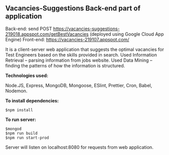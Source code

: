 ## Vacancies-Suggestions Back-end part of application
Back-end: send POST https://vacancies-suggestions-219018.appspot.com/getBestVacancies   (deployed using Google Cloud App Engine)
Front-end: https://vacancies-219107.appspot.com/

It is a client-server web application that suggests the optimal vacancies for Test Engineers based on the skills provided in search. 
Used Information Retrieval  –  parsing information from jobs website.
Used Data Mining – finding the patterns of how the information is structured.

**Technologies used:**

Node.JS, Express, MongoDB, Mongoose, ESlint, Prettier, Cron, Babel, Nodemon.

**To install dependencies:**
```
$npm install
```

**To run server:**
```
$mongod
$npm run build
$npm run start-prod
```

Server will listen on localhost:8080 for requests from web application.

